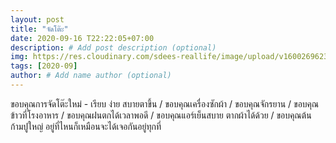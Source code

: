 ```yaml
---
layout: post
title: "จัดโต๊ะ"
date: 2020-09-16 T22:22:05+07:00
description: # Add post description (optional)
img: https://res.cloudinary.com/sdees-reallife/image/upload/v1600269623/IMG_20200916_221716.jpg # Add image post (optional)
tags: [2020-09]
author: # Add name author (optional)
---
```

ขอบคุณการจัดโต๊ะใหม่ - เรียบ ง่าย สบายตาขึ้น / ขอบคุณเครื่องซักผ้า / ขอบคุณจักรยาน / ขอบคุณข้าวที่โรงอาหาร / ขอบคุณฝนตกได้เวลาพอดี / ขอบคุณแอร์เย็นสบาย ตากผ้าได้ด้วย / ขอบคุณต้นก้ามปูใหญ่ อยู่ที่ไหนก็เหมือนจะได้เจอกันอยู่ทุกที่

<i class="fa fa-child" style="color:plum"></i>
